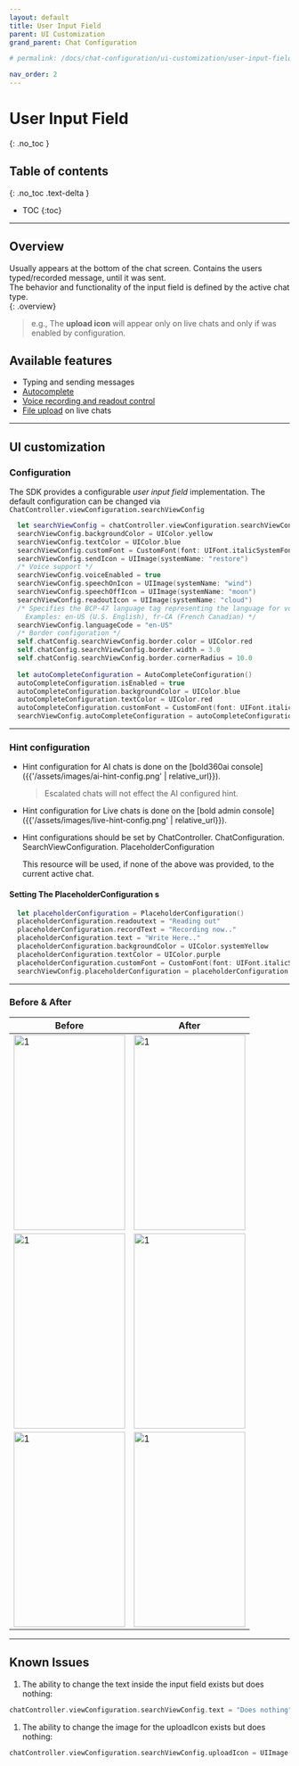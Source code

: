 ```yaml
---
layout: default
title: User Input Field
parent: UI Customization
grand_parent: Chat Configuration 

# permalink: /docs/chat-configuration/ui-customization/user-input-field

nav_order: 2
---
```


# User Input Field

{: .no_toc }

## Table of contents

{: .no_toc .text-delta }

- TOC
{:toc}

---

## Overview

Usually appears at the bottom of the chat screen. Contains the users typed/recorded message, until it was sent.   
The behavior and functionality of the input field is defined by the active chat type.   
{: .overview}

> e.g., The **upload icon** will appear only on live chats and only if was enabled by configuration.

## Available features

* Typing and sending messages 
* [Autocomplete](../../../../docs/advanced-topics/autocomplete/in-chat)
* [Voice recording and readout control](../../../../docs/advanced-topics/voice)
* [File upload](../../../../docs/advanced-topics/file-upload) on live chats

---

## UI customization

### Configuration   

  The SDK provides a configurable _user input field_ implementation.
  The default configuration can be changed via `ChatController.viewConfiguration.searchViewConfig`

  
  

``` swift
  let searchViewConfig = chatController.viewConfiguration.searchViewConfig
  searchViewConfig.backgroundColor = UIColor.yellow
  searchViewConfig.textColor = UIColor.blue
  searchViewConfig.customFont = CustomFont(font: UIFont.italicSystemFont(ofSize: 15))
  searchViewConfig.sendIcon = UIImage(systemName: "restore")
  /* Voice support */
  searchViewConfig.voiceEnabled = true
  searchViewConfig.speechOnIcon = UIImage(systemName: "wind")
  searchViewConfig.speechOffIcon = UIImage(systemName: "moon")
  searchViewConfig.readoutIcon = UIImage(systemName: "cloud")
  /* Specifies the BCP-47 language tag representing the language for voice recognition.
    Examples: en-US (U.S. English), fr-CA (French Canadian) */
  searchViewConfig.languageCode = "en-US"
  /* Border configuration */
  self.chatConfig.searchViewConfig.border.color = UIColor.red
  self.chatConfig.searchViewConfig.border.width = 3.0
  self.chatConfig.searchViewConfig.border.cornerRadius = 10.0
  
  let autoCompleteConfiguration = AutoCompleteConfiguration()
  autoCompleteConfiguration.isEnabled = true
  autoCompleteConfiguration.backgroundColor = UIColor.blue
  autoCompleteConfiguration.textColor = UIColor.red
  autoCompleteConfiguration.customFont = CustomFont(font: UIFont.italicSystemFont(ofSize: 15))
  searchViewConfig.autoCompleteConfiguration = autoCompleteConfiguration
  ```

---

### Hint configuration

* Hint configuration for AI chats is done on the [bold360ai console]({{'/assets/images/ai-hint-config.png' | relative_url}}).

  > Escalated chats will not effect the AI configured hint.

* Hint configuration for Live chats is done on the [bold admin console]({{'/assets/images/live-hint-config.png' | relative_url}}). 

* Hint configurations should be set by ChatController. ChatConfiguration. SearchViewConfiguration. PlaceholderConfiguration

  This resource will be used, if none of the above was provided, to the current active chat.

#### Setting The PlaceholderConfiguration s

``` swift
  let placeholderConfiguration = PlaceholderConfiguration()
  placeholderConfiguration.readoutext = "Reading out"
  placeholderConfiguration.recordText = "Recording now.."
  placeholderConfiguration.text = "Write Here.."
  placeholderConfiguration.backgroundColor = UIColor.systemYellow
  placeholderConfiguration.textColor = UIColor.purple
  placeholderConfiguration.customFont = CustomFont(font: UIFont.italicSystemFont(ofSize: 15))
  searchViewConfig.placeholderConfiguration = placeholderConfiguration
  ```

---

### Before & After

| Before                                                                                           | After                                                                                           |
| ------------------------------------------------------------------------------------------------ | ----------------------------------------------------------------------------------------------- |
| <img src="../../../../assets/images/searchbar_before.png"  alt="1" width = 200px height = 350px> | <img src="../../../../assets/images/searchbar_after.png"  alt="1" width = 200px height = 350px> |
| <img src="../../../../assets/images/record_before.png"  alt="1" width = 200px height = 350px>    | <img src="../../../../assets/images/record_after.png"  alt="1" width = 200px height = 350px>    |
| <img src="../../../../assets/images/readout_before.png"  alt="1" width = 200px height = 350px>   | <img src="../../../../assets/images/readout_after.png"  alt="1" width = 200px height = 350px>   |

---

## Known Issues

1. The ability to change the text inside the input field exists but does nothing:

``` swift
chatController.viewConfiguration.searchViewConfig.text = "Does nothing"
```

1. The ability to change the image for the uploadIcon exists but does nothing:

``` swift
chatController.viewConfiguration.searchViewConfig.uploadIcon = UIImage(systemName: "search")
```

  

  
